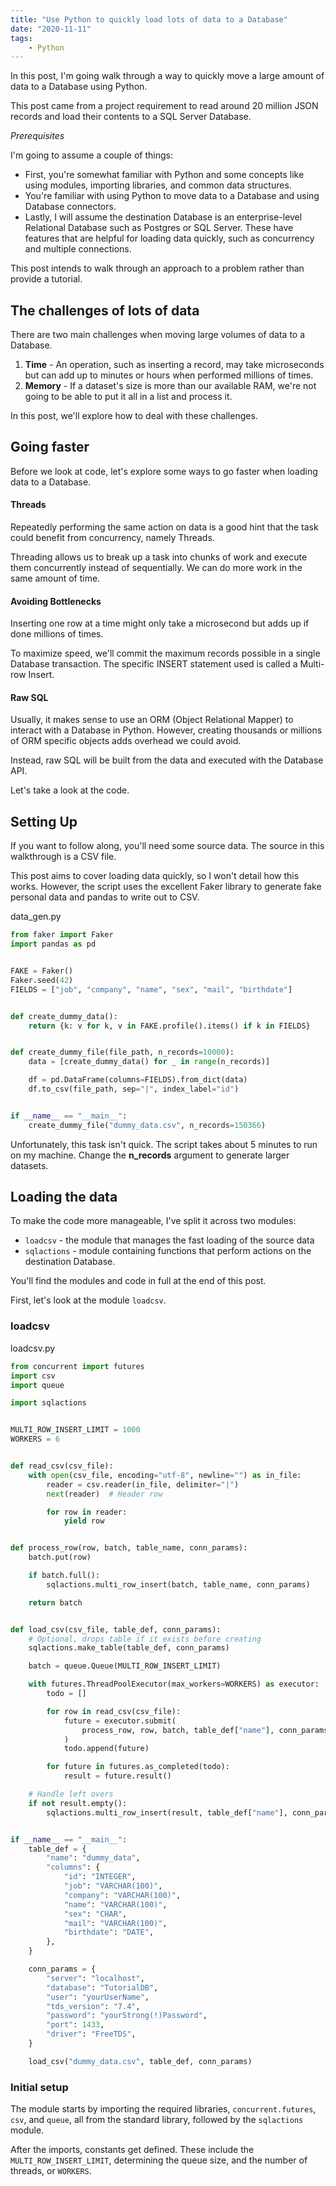```yaml
---
title: "Use Python to quickly load lots of data to a Database"
date: "2020-11-11"
tags:
    - Python
---
```


In this post, I'm going walk through a way to quickly move a large amount of data to a Database using Python.

This post came from a project requirement to read around 20 million JSON records and load their contents to a SQL Server Database.

*Prerequisites*

I'm going to assume a couple of things:
* First, you're somewhat familiar with Python and some concepts like using modules, importing libraries, and common data structures.
* You're familiar with using Python to move data to a Database and using Database connectors.
* Lastly, I will assume the destination Database is an enterprise-level Relational Database such as Postgres or SQL Server. These have features that are helpful for loading data quickly, such as concurrency and multiple connections.

This post intends to walk through an approach to a problem rather than provide a tutorial.

## The challenges of lots of data

There are two main challenges when moving large volumes of data to a Database.

1. **Time** - An operation, such as inserting a record, may take microseconds but can add up to minutes or hours when performed millions of times.
2. **Memory** - If a dataset's size is more than our available RAM, we're not going to be able to put it all in a list and process it.

In this post, we'll explore how to deal with these challenges.

## Going faster

Before we look at code, let's explore some ways to go faster when loading data to a Database.

#### Threads

Repeatedly performing the same action on data is a good hint that the task could benefit from concurrency, namely Threads.

Threading allows us to break up a task into chunks of work and execute them concurrently instead of sequentially. We can do more work in the same amount of time.

#### Avoiding Bottlenecks

Inserting one row at a time might only take a microsecond but adds up if done millions of times.

To maximize speed, we'll commit the maximum records possible in a single Database transaction. The specific INSERT statement used is called a Multi-row Insert.

#### Raw SQL

Usually, it makes sense to use an ORM (Object Relational Mapper) to interact with a Database in Python.  However, creating thousands or millions of ORM specific objects adds overhead we could avoid.

Instead, raw SQL will be built from the data and executed with the Database API.

Let's take a look at the code.

## Setting Up

If you want to follow along, you'll need some source data. The source in this walkthrough is a CSV file.

This post aims to cover loading data quickly, so I won't detail how this works. However, the script uses the excellent Faker library to generate fake personal data and pandas to write out to CSV.

<div class="code-filename">data_gen.py</div>

```python
from faker import Faker
import pandas as pd


FAKE = Faker()
Faker.seed(42)
FIELDS = ["job", "company", "name", "sex", "mail", "birthdate"]


def create_dummy_data():
    return {k: v for k, v in FAKE.profile().items() if k in FIELDS}


def create_dummy_file(file_path, n_records=10000):
    data = [create_dummy_data() for _ in range(n_records)]

    df = pd.DataFrame(columns=FIELDS).from_dict(data)
    df.to_csv(file_path, sep="|", index_label="id")


if __name__ == "__main__":
    create_dummy_file("dummy_data.csv", n_records=150366)

```

Unfortunately, this task isn't quick. The script takes about 5 minutes to run on my machine. Change the **n_records** argument to generate larger datasets.

## Loading the data

To make the code more manageable, I've split it across two modules:
* `loadcsv` - the module that manages the fast loading of the source data
* `sqlactions` - module containing functions that perform actions on the destination Database.

You'll find the modules and code in full at the end of this post.

First, let's look at the module `loadcsv`.

### loadcsv

<div class="code-filename">loadcsv.py</div>

```python
from concurrent import futures
import csv
import queue

import sqlactions


MULTI_ROW_INSERT_LIMIT = 1000
WORKERS = 6


def read_csv(csv_file):
    with open(csv_file, encoding="utf-8", newline="") as in_file:
        reader = csv.reader(in_file, delimiter="|")
        next(reader)  # Header row

        for row in reader:
            yield row


def process_row(row, batch, table_name, conn_params):
    batch.put(row)

    if batch.full():
        sqlactions.multi_row_insert(batch, table_name, conn_params)

    return batch


def load_csv(csv_file, table_def, conn_params):
    # Optional, drops table if it exists before creating
    sqlactions.make_table(table_def, conn_params)

    batch = queue.Queue(MULTI_ROW_INSERT_LIMIT)

    with futures.ThreadPoolExecutor(max_workers=WORKERS) as executor:
        todo = []

        for row in read_csv(csv_file):
            future = executor.submit(
                process_row, row, batch, table_def["name"], conn_params
            )
            todo.append(future)

        for future in futures.as_completed(todo):
            result = future.result()

    # Handle left overs
    if not result.empty():
        sqlactions.multi_row_insert(result, table_def["name"], conn_params)


if __name__ == "__main__":
    table_def = {
        "name": "dummy_data",
        "columns": {
            "id": "INTEGER",
            "job": "VARCHAR(100)",
            "company": "VARCHAR(100)",
            "name": "VARCHAR(100)",
            "sex": "CHAR",
            "mail": "VARCHAR(100)",
            "birthdate": "DATE",
        },
    }

    conn_params = {
        "server": "localhost",
        "database": "TutorialDB",
        "user": "yourUserName",
        "tds_version": "7.4",
        "password": "yourStrong(!)Password",
        "port": 1433,
        "driver": "FreeTDS",
    }

    load_csv("dummy_data.csv", table_def, conn_params)

```

### Initial setup

The module starts by importing the required libraries, `concurrent.futures`, `csv`, and `queue`, all from the standard library, followed by the `sqlactions` module.

After the imports, constants get defined. These include the `MULTI_ROW_INSERT_LIMIT`, determining the queue size, and the number of threads, or `WORKERS`.
